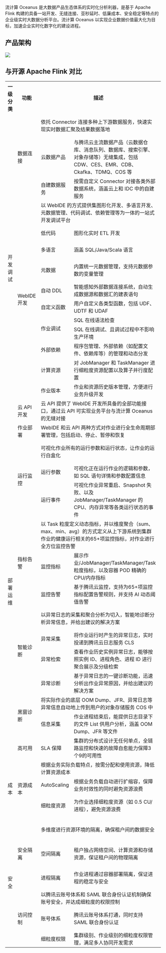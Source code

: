 流计算 Oceanus 是大数据产品生态体系的实时化分析利器，是基于 Apache Flink 构建的具备一站开发、无缝连接、亚秒延时、低廉成本、安全稳定等特点的企业级实时大数据分析平台。流计算 Oceanus 以实现企业数据价值最大化为目标，加速企业实时化数字化的建设进程。

## 产品架构
![](https://main.qcloudimg.com/raw/b56b82ad1aea0d359dd4eb6d385f1035.png)

## 与开源 Apache Flink 对比
<table>
<tr>
<th>一级分类</th>
<th>功能</th>
<th colspan="2">描述	</th>
<th>腾讯云 Oceanus</th>
<th>开源 Flink</th>
</tr>
<tr>
<td rowspan="15">开发调试</td>
<td rowspan="3">数据连接</td>
<td colspan="2">依托 Connector 连接多种上下游数据服务，快速实现实时数据汇聚及结果数据落地	</td>
<td>支持</td>
<td>不完全支持</td>
</tr>
<tr>
<td>云数据产品</td>
<td>与腾讯云主流数据产品（云数据仓库、消息队列、数据库、搜索引擎、对象存储等）无缝集成，包括 CDW、CES、EMR、CDB、Ckafka、TDMQ、COS 等</td>
<td>支持</td>
<td>不完全支持</td>
</tr>
<tr>
<td>自建数据服务</td>
<td>按需自定义 Connector 对接各类外部数据系统，涵盖云上和 IDC 中的自建服务</td>
<td>支持</td>
<td>支持</td>
</tr>
<tr>
<td rowspan="11">WebIDE 开发</td>
<td colspan="2">以 WebIDE 的方式提供集图形化开发、多语言开发、元数据管理、代码调试、依赖管理等为一体的一站式开发调试平台</td>
<td>支持</td>
<td>不支持</td>
</tr>
<tr>
<td>低代码</td>
<td>图形化实时 ETL 开发</td>
<td>支持</td>
<td>不支持</td>
</tr>
<tr>
<td>多语言</td>
<td>涵盖 SQL/Java/Scala 语言</td>
<td>支持</td>
<td>不支持</td>
</tr>
<tr>
<td>元数据</td>
<td>内置统一元数据管理，支持元数据参数的变量管理</td>
<td>支持</td>
<td>不完全支持</td>
</tr>
<tr>
<td>自动 DDL</td>
<td>智能感知外部数据连接系统，自动生成数据源和数据汇的建表语句</td>
<td>支持</td>
<td>不支持</td>
</tr>
<tr>
<td>自定义函数</td>
<td>用户自定义各类型函数，包括 UDF、UDTF 和 UDAF</td>
<td>支持</td>
<td>支持</td>
</tr>
<tr>
<td rowspan="2">作业调试</td>
<td>SQL 在线语法检查</td>
<td rowspan="2">支持</td>
<td rowspan="2">不支持</td>
</tr>
<tr>
<td>SQL 在线调试、且调试过程中不影响生产环境</td>
</tr>
<tr>
<td>外部依赖</td>
<td>程序包管理、外部依赖（如配置文件、依赖库等）的管理和动态分发</td>
<td>支持</td>
<td>不支持</td>
</tr>
<tr>
<td>计算资源</td>
<td>对 JobManager 和 TaskManager 进行细粒度资源配置以及算子并行度配置</td>
<td>支持</td>
<td>不完全支持</td>
</tr>
<tr>
<td>作业版本</td>
<td>作业和资源历史版本管理，方便进行业务升级开发</td>
<td>支持</td>
<td>不支持</td>
</tr>
<tr>
<td>云 API 开发</td>
<td colspan="2">云 API 提供了 WebIDE 开发所具备的全部功能接口，通过云 API 可实现业务平台与流计算 Oceanus 的无缝对接	</td>
<td>支持</td>
<td>不支持</td>
</tr>
<tr>
<td rowspan="14">部署运维</td>
<td>作业部署</td>
<td colspan="2">WebIDE 和云 API 两种方式对作业进行全生命周期部署管理，包括启动、停止、暂停和恢复	</td>
<td>支持</td>
<td>不支持</td>
</tr>
<tr>
<td rowspan="3">运行监控</td>
<td colspan="2">可视化作业所有的运行参数和运行状态，让作业的运行白盒化	</td>
<td>支持</td>
<td>不完全支持</td>
</tr>
<tr>
<td>运行参数</td>
<td>可视化正在运行作业的逻辑和参数，如 SQL 语句详情和参数配置信息	</td>
<td>支持</td>
<td>不支持</td>
</tr>
<tr>
<td>运行事件</td>
<td>可视化作业异常重启、Snapshot 失败、以及 JobManager/TaskManager 的 CPU、内存异常等各类运行状态的事件</td>
<td>支持</td>
<td>不支持</td>
</tr>
<tr>
<td rowspan="3">指标告警</td>
<td colspan="2">以 Task 粒度定义动态指标，并以维度聚合（sum、max、min、avg）的方式定义从上下游系统到集群作业的健康运行相关的65+项监控指标，对作业进行全方位监控告警		</td>
<td>支持</td>
<td>不完全支持</td>
</tr>
<tr>
<td>监控指标</td>
<td>展示作业/JobManager/TaskManager/Task 粒度指标，以及容器 POD 精确的 CPU/内存指标</td>
<td>支持</td>
<td>不完全支持</td>
</tr>
<tr>
<td>监控告警</td>
<td>基于腾讯云监控，支持为65+项监控指标配置告警规则，并支持 AI 动态阈值告警</td>
<td>支持</td>
<td>不支持</td>
</tr>
<tr>
<td rowspan="4">智能诊断</td>
<td colspan="2">以异常日志的采集和聚合分析为切入，智能地诊断分析异常信息，并给出建议的解决方案		</td>
<td>支持</td>
<td>不完全支持</td>
</tr>
<tr>
<td>异常采集</td>
<td>将作业运行时产生的异常日志，实时投递到腾讯云日志服务 CLS</td>
<td>支持</td>
<td>不支持</td>
</tr>
<tr>
<td>异常检索</td>
<td>查看作业历史实例异常日志，能够按照实例 ID、进程角色、进程 ID 进行聚合展示及分级检索</td>
<td>支持</td>
<td>不支持</td>
</tr>
<tr>
<td>异常诊断</td>
<td>基于异常日志的一键诊断功能，迅速分析出作业异常原因，并给出建议的解决方案</td>
<td>支持</td>
<td>不支持</td>
</tr>
<tr>
<td rowspan="2">黑窗诊断</td>
<td colspan="2">将实际作业的底层 OOM Dump、JFR、异常日志等异常信息自动地上传到用户的对象存储服务 COS 中	</td>
<td>支持</td>
<td>不支持</td>
</tr>
<tr>
<td>信息采集</td>
<td>作业进程结束后，能提供日志目录下的文件 List 供用户分析，涵盖 OOM Dump、JFR 等文件</td>
<td>支持</td>
<td>不支持</td>
</tr>
<tr>
<td>高可用</td>
<td>SLA 保障</td>
<td>集群的分布式设计无任何单点，全链路监控和快速的故障自愈能力保障3个9的可用性</td>
<td>支持</td>
<td>不支持</td>
</tr>
<tr>
<td rowspan="3">成本</td>
<td rowspan="3">资源成本</td>
<td colspan="2">根据业务实际负载特点，按需分配和使用资源，降低计算资源成本	</td>
<td>支持</td>
<td>不支持</td>
</tr>
<tr>
<td>AutoScaling</td>
<td>根据业务负载自动进行扩缩容，保障业务时效性的同时避免资源浪费</td>
<td>支持</td>
<td>不支持</td>
</tr>
<tr>
<td>细粒度资源</td>
<td>为作业选择细粒度资源（如 0.5 CU/进程），避免资源浪费</td>
<td>支持</td>
<td>不完全支持</td>
</tr>
<tr>
<td rowspan="6">安全</td>
<td rowspan="3">安全隔离</td>
<td colspan="2">多维度进行资源环境的隔离，确保租户间的数据安全		</td>
<td>支持</td>
<td>不完全支持</td>
</tr>
<tr>
<td>空间隔离</td>
<td>租户独占网络空间、计算资源和存储资源，保证租户间的物理隔离</td>
<td>支持</td>
<td>不完全支持</td>
</tr>
<tr>
<td>进程隔离</td>
<td>作业进程通过容器部署隔离，保证进程的稳定与安全</td>
<td>支持</td>
<td>不完全支持</td>
</tr>
<tr>
<td rowspan="3">访问控制</td>
<td colspan="2">以腾讯云账号体系和 SAML 联合身份认证机制确保账号安全，并达成细粒度的权限控制	</td>
<td>支持</td>
<td>不支持</td>
</tr>
<tr>
<td>账号体系</td>
<td>腾讯云账号体系打通，同时支持 SAML 联合身份认证</td>
<td>支持</td>
<td>不完全支持</td>
</tr>
<tr>
<td>细粒度权限</td>
<td>集群级别、作业级别的细粒度权限管理，满足多人协同开发需求</td>
<td>支持</td>
<td>不支持</td>
</tr>
</table>
